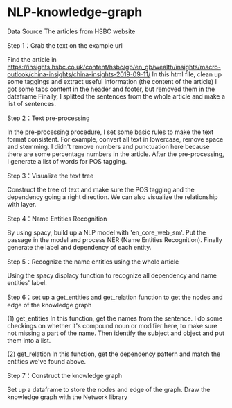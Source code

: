 # NLP-knowledge-graph

Data Source
The articles from HSBC website 

Step 1：Grab the text on the example url

Find the article in https://insights.hsbc.co.uk/content/hsbc/gb/en_gb/wealth/insights/macro-outlook/china-insights/china-insights-2019-09-11/
In this html file, clean up some taggings and extract useful information (the content of the article)
I got some tabs content in the header and footer, but removed them in the dataframe
Finally, I splitted the sentences from the whole article and make a list of sentences.


Step 2：Text pre-processing

In the pre-processing procedure, I set some basic rules to make the text format consistent.
For example, convert all text in lowercase, remove space and stemming.
I didn't remove numbers and punctuation here because there are some percentage numbers in the article.
After the pre-processing, I generate a list of words for POS tagging.


Step 3：Visualize the text tree

Construct the tree of text and make sure the POS tagging and the dependency going a right direction.
We can also visualize the relationship with layer.


Step 4：Name Entities Recognition

By using spacy, build up a NLP model with 'en_core_web_sm'.
Put the passage in the model and process NER (Name Entities Recognition).
Finally generate the label and dependency of each entity.


Step 5：Recognize the name entities using the whole article

Using the spacy displacy function to recognize all dependency and name entities' label.


Step 6：set up a get_entities and get_relation function to get the nodes and edge of the knowledge graph

(1) get_entities
In this function, get the names from the sentence.
I do some checkings on whether it's compound noun or modifier here, to make sure not missing a part of the name.
Then identify the subject and object and put them into a list.

(2) get_relation
In this function, get the dependency pattern and match the entities we've found above.


Step 7：Construct the knowledge graph

Set up a dataframe to store the nodes and edge of the graph.
Draw the knowledge graph with the Network library
